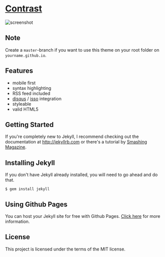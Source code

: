 # [Contrast](http://niklasbuschmann.github.io/contrast)

![screenshot](https://cloud.githubusercontent.com/assets/4943215/9838597/ef499f66-5a61-11e5-8ad0-b2bb71383833.png)

## Note

Create a `master`-branch if you want to use this theme on your root folder on `yourname.github.io`.


## Features

 - mobile first
 - syntax highlighting
 - RSS feed included
 - [disqus](https://disqus.com/) / [isso](http://posativ.org/isso/) integration
 - styleable
 - valid HTML5

## Getting Started

If you're completely new to Jekyll, I recommend checking out the documentation at <http://jekyllrb.com> or there's a tutorial by [Smashing Magazine](http://www.smashingmagazine.com/2014/08/01/build-blog-jekyll-github-pages/).

## Installing Jekyll

If you don't have Jekyll already installed, you will need to go ahead and do that.

```
$ gem install jekyll
```

## Using Github Pages

You can host your Jekyll site for free with Github Pages. [Click here](https://pages.github.com/) for more information.

## License

This project is licensed under the terms of the MIT license.
